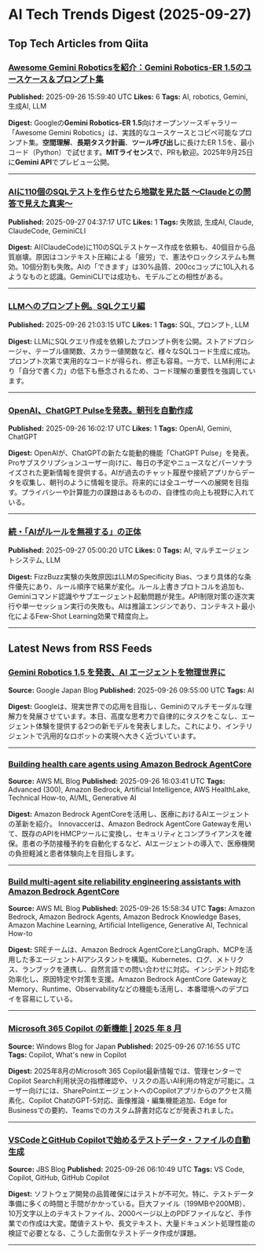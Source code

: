 # AI Tech Trends Digest (2025-09-27)


## Top Tech Articles from Qiita


### [Awesome Gemini Roboticsを紹介：Gemini Robotics-ER 1.5のユースケース＆プロンプト集](https://qiita.com/7mpy/items/6200677472d65cefe54c)
**Published:** 2025-09-26 15:59:40 UTC
**Likes:** 6
**Tags:** AI, robotics, Gemini, 生成AI, LLM

**Digest:**
Googleの**Gemini Robotics-ER 1.5**向けオープンソースギャラリー「Awesome Gemini Robotics」は、実践的なユースケースとコピペ可能なプロンプト集。**空間理解**、**長期タスク計画**、**ツール呼び出し**に長けたER 1.5を、最小コード（Python）で試せます。**MITライセンス**で、PRも歓迎。2025年9月25日に**Gemini API**でプレビュー公開。

---

### [AIに110個のSQLテストを作らせたら地獄を見た話 〜Claudeとの問答で見えた真実〜](https://qiita.com/yo2158/items/e3782ead62c353b3f1a1)
**Published:** 2025-09-27 04:37:17 UTC
**Likes:** 1
**Tags:** 失敗談, 生成AI, Claude, ClaudeCode, GeminiCLI

**Digest:**
AI(ClaudeCode)に110のSQLテストケース作成を依頼も、40個目から品質崩壊。原因はコンテキスト圧縮による「疲労」で、憲法やロックシステムも無効。10個分割も失敗。AIの「できます」は30%品質、200ccコップに10L入れるようなものと認識。GeminiCLIでは成功も、モデルごとの相性がある。

---

### [LLMへのプロンプト例。SQLクエリ編](https://qiita.com/ken1math/items/e4cef540ab950163437e)
**Published:** 2025-09-26 21:03:15 UTC
**Likes:** 1
**Tags:** SQL, プロンプト, LLM

**Digest:**
LLMにSQLクエリ作成を依頼したプロンプト例を公開。ストアドプロシージャ、テーブル値関数、スカラー値関数など、様々なSQLコード生成に成功。プロンプト次第で実用的なコードが得られ、修正も容易。一方で、LLM利用により「自分で書く力」の低下も懸念されるため、コード理解の重要性を強調しています。

---

### [OpenAI、ChatGPT Pulseを発表。朝刊を自動作成](https://qiita.com/brookszd129/items/f88e27dc0995b4b3dcd6)
**Published:** 2025-09-26 16:02:17 UTC
**Likes:** 1
**Tags:** OpenAI, Gemini, ChatGPT

**Digest:**
OpenAIが、ChatGPTの新たな能動的機能「ChatGPT Pulse」を発表。Proサブスクリプションユーザー向けに、毎日の予定やニュースなどパーソナライズされた更新情報を提供する。AIが過去のチャット履歴や接続アプリからデータを収集し、朝刊のように情報を提示。将来的には全ユーザーへの展開を目指す。プライバシーや計算能力の課題はあるものの、自律性の向上も視野に入れている。

---

### [続・「AIがルールを無視する」の正体](https://qiita.com/s-age/items/8c931ae8abfffb400e1b)
**Published:** 2025-09-27 05:00:20 UTC
**Likes:** 0
**Tags:** AI, マルチエージェントシステム, LLM

**Digest:**
FizzBuzz実験の失敗原因はLLMのSpecificity Bias、つまり具体的な条件優先にあり、ルール順序で結果が変化。ルール上書きプロトコルを追加も、Geminiコマンド認識やサブエージェント起動問題が発生。API制限対策の逐次実行や単一セッション実行の失敗も。AIは推論エンジンであり、コンテキスト最小化によるFew-Shot Learning効果で精度向上。

---

## Latest News from RSS Feeds


### [Gemini Robotics 1.5 を発表、AI エージェントを物理世界に](https://blog.google/intl/ja-jp/company-news/technology/gemini-robotics-15-ai/)
**Source:** Google Japan Blog
**Published:** 2025-09-26 09:55:00 UTC
**Tags:** AI

**Digest:**
Googleは、現実世界での応用を目指し、Geminiのマルチモーダルな理解力を発展させています。本日、高度な思考力で自律的にタスクをこなし、エージェント体験を提供する2つの新モデルを発表しました。これにより、インテリジェントで汎用的なロボットの実現へ大きく近づいています。

---

### [Building health care agents using Amazon Bedrock AgentCore](https://aws.amazon.com/blogs/machine-learning/building-health-care-agents-using-amazon-bedrock-agentcore/)
**Source:** AWS ML Blog
**Published:** 2025-09-26 16:03:41 UTC
**Tags:** Advanced (300), Amazon Bedrock, Artificial Intelligence, AWS HealthLake, Technical How-to, AI/ML, Generative AI

**Digest:**
Amazon Bedrock AgentCoreを活用し、医療におけるAIエージェントの革新を紹介。 Innovaccerは、Amazon Bedrock AgentCore Gatewayを用いて、既存のAPIをHMCPツールに変換し、セキュリティとコンプライアンスを確保。患者の予防接種予約を自動化するなど、AIエージェントの導入で、医療機関の負担軽減と患者体験向上を目指します。

---

### [Build multi-agent site reliability engineering assistants with Amazon Bedrock AgentCore](https://aws.amazon.com/blogs/machine-learning/build-multi-agent-site-reliability-engineering-assistants-with-amazon-bedrock-agentcore/)
**Source:** AWS ML Blog
**Published:** 2025-09-26 15:58:34 UTC
**Tags:** Amazon Bedrock, Amazon Bedrock Agents, Amazon Bedrock Knowledge Bases, Amazon Machine Learning, Artificial Intelligence, Generative AI, Technical How-to

**Digest:**
SREチームは、Amazon Bedrock AgentCoreとLangGraph、MCPを活用した多エージェントAIアシスタントを構築。Kubernetes、ログ、メトリクス、ランブックを連携し、自然言語での問い合わせに対応。インシデント対応を効率化し、原因特定や対策を支援。Amazon Bedrock AgentCore GatewayとMemory、Runtime、Observabilityなどの機能も活用し、本番環境へのデプロイを容易にしている。

---

### [Microsoft 365 Copilot の新機能 | 2025 年 8 月](https://blogs.windows.com/japan/2025/09/26/whats-new-in-microsoft-365-copilot-august-2025/)
**Source:** Windows Blog for Japan
**Published:** 2025-09-26 07:16:55 UTC
**Tags:** Copilot, What's new in Copilot

**Digest:**
2025年8月のMicrosoft 365 Copilot最新情報では、管理センターでCopilot Search利用状況の指標確認や、リスクの高いAI利用の特定が可能に。ユーザー向けには、SharePointエージェントへのCopilotアプリからのアクセス簡素化、Copilot ChatのGPT-5対応、画像推論・編集機能追加、Edge for Businessでの要約、Teamsでのカスタム辞書対応などが発表されました。

---

### [VSCodeとGitHub Copilotで始めるテストデータ・ファイルの自動生成](https://blog.jbs.co.jp/entry/2025/09/26/151049)
**Source:** JBS Blog
**Published:** 2025-09-26 06:10:49 UTC
**Tags:** VS Code, Copilot, GitHub, GitHub Copilot

**Digest:**
ソフトウェア開発の品質確保にはテストが不可欠。特に、テストデータ準備に多くの時間と手間がかかっている。巨大ファイル（199MBや200MB）、10万文字以上のテキストファイル、2000ページ以上のPDFファイルなど、手作業での作成は大変。閾値テストや、長文テキスト、大量ドキュメント処理性能の検証で必要となる、こうした面倒なテストデータ作成が課題。

---